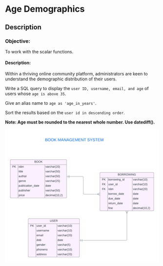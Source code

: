 # Age Demographics
## Description
### Objective:

To work with the scalar functions.

#### Description:

Within a thriving online community platform, administrators are keen to understand the demographic distribution of their users.

Write a SQL query to display the `user ID, username, email, and age` of users whose `age is above 35`.

Give an alias name to `age as 'age_in_years'`.

Sort the results based on the `user id in descending order`.

**Note: Age must be rounded to the nearest whole number. Use datediff().**

![image alt](https://github.com/PraveenKumara2k33/Cognizant-JavaStack-Handson-2024/blob/afac1a7b2c141cd56f734326af7175fe08be4c84/Stage%201/SQL%20Programming/image-1.png)
